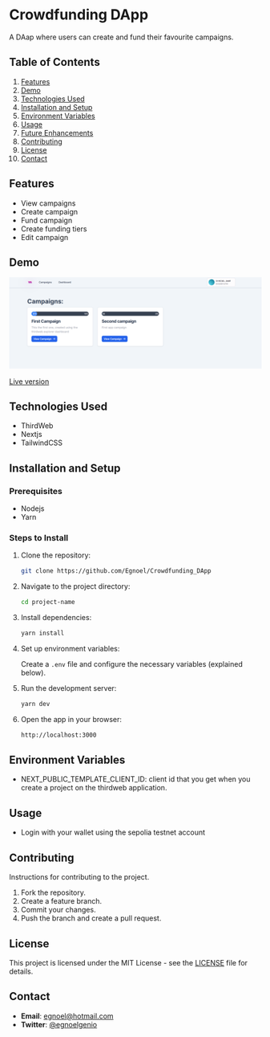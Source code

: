 # Crowdfunding DApp

A DAap where users can create and fund their favourite campaigns.

## Table of Contents

1. [Features](#features)
2. [Demo](#demo)
3. [Technologies Used](#technologies-used)
4. [Installation and Setup](#installation-and-setup)
5. [Environment Variables](#environment-variables)
6. [Usage](#usage)
7. [Future Enhancements](#future-enhancements)
8. [Contributing](#contributing)
9. [License](#license)
10. [Contact](#contact)

## Features

- View campaigns
- Create campaign
- Fund campaign
- Create funding tiers
- Edit campaign

## Demo

![Homepage](image.png)

[Live version](https://github.com/)

## Technologies Used

- ThirdWeb
- Nextjs
- TailwindCSS

## Installation and Setup

### Prerequisites

- Nodejs
- Yarn

### Steps to Install

1. Clone the repository:

   ```bash
   git clone https://github.com/Egnoel/Crowdfunding_DApp
   ```

2. Navigate to the project directory:

   ```bash
   cd project-name
   ```

3. Install dependencies:

   ```bash
   yarn install
   ```

4. Set up environment variables:

   Create a `.env` file and configure the necessary variables (explained below).

5. Run the development server:

   ```bash
   yarn dev
   ```

6. Open the app in your browser:

   ```bash
   http://localhost:3000
   ```

## Environment Variables

- NEXT_PUBLIC_TEMPLATE_CLIENT_ID: client id that you get when you create a project on the thirdweb application.

## Usage

- Login with your wallet using the sepolia testnet account

## Contributing

Instructions for contributing to the project.

1. Fork the repository.
2. Create a feature branch.
3. Commit your changes.
4. Push the branch and create a pull request.

## License

This project is licensed under the MIT License - see the [LICENSE](LICENSE) file for details.

## Contact

- **Email**: egnoel@hotmail.com
- **Twitter**: [@egnoelgenio](https://twitter.com/egnoelgenio)
